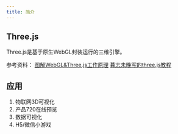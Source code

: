 ```yaml
---
title: 简介
---
```

## Three.js
Three.js是基于原生WebGL封装运行的三维引擎。

参考资料：
[图解WebGL&Three.js工作原理](https://www.cnblogs.com/wanbo/p/6754066.html)
[暮志未晚写的three.js教程](https://www.wjceo.com/blog/threejs/)

## 应用
1. 物联网3D可视化
2. 产品720在线预览
3. 数据可视化
4. H5/微信小游戏

